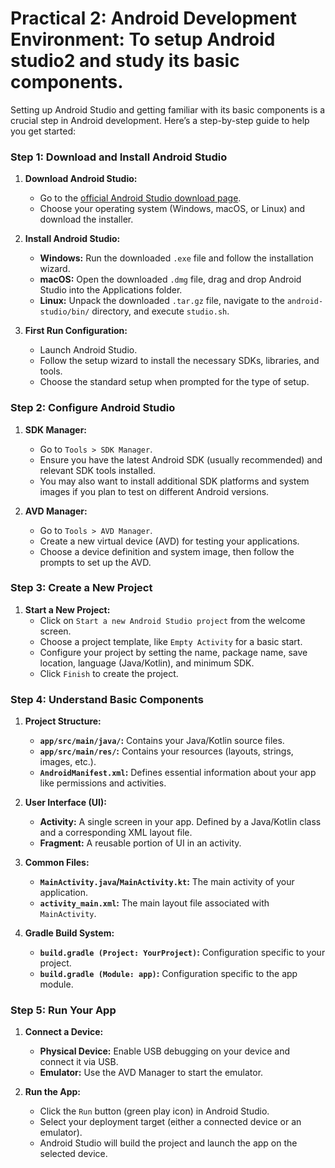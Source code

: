 # Practical 2: Android Development Environment: To setup Android studio2 and study its basic components.



Setting up Android Studio and getting familiar with its basic components is a crucial step in Android development. Here’s a step-by-step guide to help you get started:

### Step 1: Download and Install Android Studio

1. **Download Android Studio:**
   - Go to the [official Android Studio download page](https://developer.android.com/studio).
   - Choose your operating system (Windows, macOS, or Linux) and download the installer.

2. **Install Android Studio:**
   - **Windows:** Run the downloaded `.exe` file and follow the installation wizard.
   - **macOS:** Open the downloaded `.dmg` file, drag and drop Android Studio into the Applications folder.
   - **Linux:** Unpack the downloaded `.tar.gz` file, navigate to the `android-studio/bin/` directory, and execute `studio.sh`.

3. **First Run Configuration:**
   - Launch Android Studio.
   - Follow the setup wizard to install the necessary SDKs, libraries, and tools.
   - Choose the standard setup when prompted for the type of setup.

### Step 2: Configure Android Studio

1. **SDK Manager:**
   - Go to `Tools > SDK Manager`.
   - Ensure you have the latest Android SDK (usually recommended) and relevant SDK tools installed.
   - You may also want to install additional SDK platforms and system images if you plan to test on different Android versions.

2. **AVD Manager:**
   - Go to `Tools > AVD Manager`.
   - Create a new virtual device (AVD) for testing your applications.
   - Choose a device definition and system image, then follow the prompts to set up the AVD.

### Step 3: Create a New Project

1. **Start a New Project:**
   - Click on `Start a new Android Studio project` from the welcome screen.
   - Choose a project template, like `Empty Activity` for a basic start.
   - Configure your project by setting the name, package name, save location, language (Java/Kotlin), and minimum SDK.
   - Click `Finish` to create the project.

### Step 4: Understand Basic Components

1. **Project Structure:**
   - **`app/src/main/java/`:** Contains your Java/Kotlin source files.
   - **`app/src/main/res/`:** Contains your resources (layouts, strings, images, etc.).
   - **`AndroidManifest.xml`:** Defines essential information about your app like permissions and activities.

2. **User Interface (UI):**
   - **Activity:** A single screen in your app. Defined by a Java/Kotlin class and a corresponding XML layout file.
   - **Fragment:** A reusable portion of UI in an activity.

3. **Common Files:**
   - **`MainActivity.java`/`MainActivity.kt`:** The main activity of your application.
   - **`activity_main.xml`:** The main layout file associated with `MainActivity`.

4. **Gradle Build System:**
   - **`build.gradle (Project: YourProject)`:** Configuration specific to your project.
   - **`build.gradle (Module: app)`:** Configuration specific to the app module.

### Step 5: Run Your App

1. **Connect a Device:**
   - **Physical Device:** Enable USB debugging on your device and connect it via USB.
   - **Emulator:** Use the AVD Manager to start the emulator.

2. **Run the App:**
   - Click the `Run` button (green play icon) in Android Studio.
   - Select your deployment target (either a connected device or an emulator).
   - Android Studio will build the project and launch the app on the selected device.

